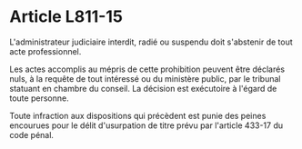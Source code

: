 # Article L811-15

L'administrateur judiciaire interdit, radié ou suspendu doit s'abstenir de tout acte professionnel.

Les actes accomplis au mépris de cette prohibition peuvent être déclarés nuls, à la requête de tout intéressé ou du ministère public, par le tribunal statuant en chambre du conseil. La décision est exécutoire à l'égard de toute personne.

Toute infraction aux dispositions qui précèdent est punie des peines encourues pour le délit d'usurpation de titre prévu par l'article 433-17 du code pénal.
